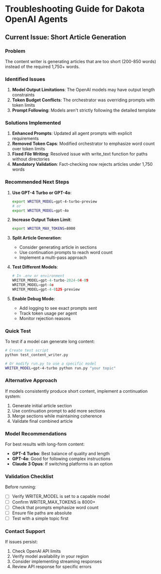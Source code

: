 # Troubleshooting Guide for Dakota OpenAI Agents

## Current Issue: Short Article Generation

### Problem
The content writer is generating articles that are too short (200-850 words) instead of the required 1,750+ words.

### Identified Issues

1. **Model Output Limitations**: The OpenAI models may have output length constraints
2. **Token Budget Conflicts**: The orchestrator was overriding prompts with token limits
3. **Prompt Following**: Models aren't strictly following the detailed template

### Solutions Implemented

1. **Enhanced Prompts**: Updated all agent prompts with explicit requirements
2. **Removed Token Caps**: Modified orchestrator to emphasize word count over token limits
3. **Fixed File Writing**: Resolved issue with write_text function for paths without directories
4. **Mandatory Validation**: Fact-checking now rejects articles under 1,750 words

### Recommended Next Steps

1. **Use GPT-4 Turbo or GPT-4o**:
   ```bash
   export WRITER_MODEL=gpt-4-turbo-preview
   # or
   export WRITER_MODEL=gpt-4o
   ```

2. **Increase Output Token Limit**:
   ```bash
   export WRITER_MAX_TOKENS=8000
   ```

3. **Split Article Generation**:
   - Consider generating article in sections
   - Use continuation prompts to reach word count
   - Implement a multi-pass approach

4. **Test Different Models**:
   ```python
   # In .env or environment
   WRITER_MODEL=gpt-4-turbo-2024-04-09
   WRITER_MODEL=gpt-4o
   WRITER_MODEL=gpt-4-0125-preview
   ```

5. **Enable Debug Mode**:
   - Add logging to see exact prompts sent
   - Track token usage per agent
   - Monitor rejection reasons

### Quick Test

To test if a model can generate long content:
```bash
# Create test script
python test_content_writer.py

# Or modify run.py to use a specific model
WRITER_MODEL=gpt-4-turbo python run.py "your topic"
```

### Alternative Approach

If models consistently produce short content, implement a continuation system:
1. Generate initial article section
2. Use continuation prompt to add more sections
3. Merge sections while maintaining coherence
4. Validate final combined article

### Model Recommendations

For best results with long-form content:
- **GPT-4 Turbo**: Best balance of quality and length
- **GPT-4o**: Good for following complex instructions
- **Claude 3 Opus**: If switching platforms is an option

### Validation Checklist

Before running:
- [ ] Verify WRITER_MODEL is set to a capable model
- [ ] Confirm WRITER_MAX_TOKENS is 8000+
- [ ] Check that prompts emphasize word count
- [ ] Ensure file paths are absolute
- [ ] Test with a simple topic first

### Contact Support

If issues persist:
1. Check OpenAI API limits
2. Verify model availability in your region
3. Consider implementing streaming responses
4. Review API response for specific errors